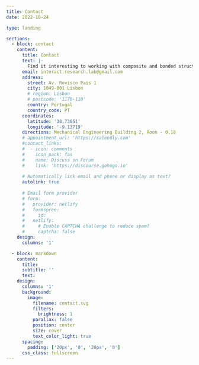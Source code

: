 ```yaml
---
title: Contact
date: 2022-10-24

type: landing

sections:
  - block: contact
    content:
      title: Contact
      text: |-
        Find it interesting to working with composite and bonded structures? Reach out to us!
      email: interact.research.lab@gmail.com
      address:
        street: Av. Rovisco Pais 1
        city: 1049-001 Lisbon
        # region: Lisbon
        # postcode: '1170-110'
        country: Portugal
        country_code: PT
      coordinates:
        latitude: '38.73651'
        longitude: '-9.13719'
      directions: Mechanical Engineering Building 2, Room - 0.18
      # appointment_url: 'https://calendly.com'
      #contact_links:
      #  - icon: comments
      #    icon_pack: fas
      #    name: Discuss on Forum
      #    link: 'https://discourse.gohugo.io'
    
      # Automatically link email and phone or display as text?
      autolink: true
    
      # Email form provider
      # form:
      #   provider: netlify
      #   formspree:
      #     id:
      #   netlify:
      #     # Enable CAPTCHA challenge to reduce spam?
      #     captcha: false
    design:
      columns: '1'

  - block: markdown
    content:
      title:
      subtitle: ''
      text:
    design:
      columns: '1'
      background:
        image: 
          filename: contact.svg
          filters:
            brightness: 1
          parallax: false
          position: center
          size: cover
          text_color_light: true
      spacing:
        padding: ['20px', '0', '20px', '0']
      css_class: fullscreen
---
```

